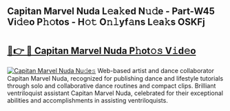 ## Capitan Marvel Nuda L𝚎a𝚔ed N𝚞𝚍e - Part-W45 Vi𝚍𝚎o P𝚑𝚘tos - H𝚘𝚝 O𝚗𝚕yf𝚊ns L𝚎a𝚔s OSKFj

# <h2><a href="http://kf3jcd.oniu.top/?m=Capitan+Marvel+Nuda">🔗👉 🔴 Capitan Marvel Nuda P𝚑ot𝚘𝚜 V𝚒d𝚎o</a></h2>

[![Capitan Marvel Nuda Nu𝚍e𝚜](https://i.imgur.com/0qMVB7G.gif)](http://kf3jcd.oniu.top/?m=Capitan+Marvel+Nuda)
Web-based artist and dance collaborator Capitan Marvel Nuda, recognized for publishing dance and lifestyle tutorials through solo and collaborative dance routines and compact clips. Brilliant ventriloquist assistant Capitan Marvel Nuda, celebrated for their exceptional abilities and accomplishments in assisting ventriloquists.  
